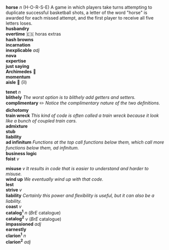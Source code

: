 __horse__ _n_ (H-O-R-S-E) A game in which players take turns attempting to duplicate successful basketball shots, a letter of the word "horse" is awarded for each missed attempt, and the first player to receive all five letters loses.  
__husbandry__  
__overtime__ :es: horas extras  
__hash browns__  
__incarnation__  
__inexplicable__ _adj_  
__nova__  
__expertise__  
__just saying__  
__Archimedes__ :mega:  
__momentum__  
__aisle__ :mega: (īl)  

__tenet__ _n_  
__blithely__ _The worst option is to blithely add getters and setters._  
__complimentary__ :pencil2: _Notice the complimentary nature of the two deﬁnitions._  
__dichotomy__  
__train wreck__ _This kind of code is often called a train wreck because it look like a bunch of coupled train cars._  
__admixture__  
__stub__  
__liability__  
__ad infinitum__ _Functions at the top call functions below them, which call more functions below them, ad inﬁnitum._  
__business logic__  
__foist__ _v_  

__misuse__ _v_ _It results in code that is easier to understand and harder to misuse._  
__wind up__ _We eventually wind up with that code._  
__lest__  
__strive__ _v_  
__liability__ _Certainly this power and ﬂexibility is useful, but it can also be a liability._  
__coast__ _v_  
__catalog<sup>1</sup>__ _n_ (_BrE_ catalogue)  
__catalog<sup>2</sup>__ _v_ (_BrE_ catalogue)  
__impassioned__ _adj_  
__earnestly__  
__clarion<sup>1</sup>__ _n_  
__clarion<sup>2</sup>__ _adj_  
